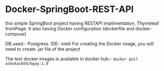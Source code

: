 # Docker-SpringBoot-REST-API
this simple SpringBoot project having RESTAPI implimentation, Thymeleaf frontPage. It also having Docker configuration (dockerfile and docker-compose)

DB used:- Postgress.
IDE- inteli
For creating the Docker image, you will need to create .jar file of the project 

The test docker images is available in docker hub:- ``docker pull ashokas058/bpay:1.0``
